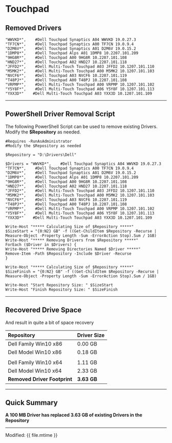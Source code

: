 # Touchpad

## Removed Drivers

```
"WWVKD*",    #Dell Touchpad Synaptics A04 WWVKD 19.0.27.3
"TF7CN*",    #Dell Touchpad Synaptics A00 TF7CN 19.0.9.4
"D2M6V*",    #Dell Touchpad Synaptics A01 D2M6V 19.0.15.2
"1DMP8*",    #Dell Touchpad Alps A01 1DMP8 10.2207.101.209
"9HG8R*",    #Dell Touchpad A00 9HG8R 10.2207.101.108
"HND27*",    #Dell Touchpad A02 HND27 10.2207.101.118
"JFFD2*",    #Dell Multi-Touch Touchpad A03 JFFD2 10.1207.101.110
"M5MK2*",    #Dell Multi-Touch Touchpad A00 M5MK2 10.1207.101.103
"NVCF6*",    #Dell Touchpad A03 NVCF6 10.2207.101.119
"T48PJ*",    #Dell Touchpad A00 T48PJ 10.2207.101.108
"VRPMP*",    #Dell Multi-Touch Touchpad A00 VRPMP 10.1207.101.102
"Y5Y8F*",    #Dell Multi-Touch Touchpad A06 Y5Y8F 10.1207.101.113
"YXX3D*"    #Dell Multi-Touch Touchpad A03 YXX3D 10.1207.101.109
```

---

## PowerShell Driver Removal Script

The following PowerShell Script can be used to remove existing Drivers.  Modify the **$Repository** as needed.

```
#Requires -RunAsAdministrator
#Modify the $Repository as needed

$Repository = "D:\Drivers\Dell"

$Drivers = "WWVKD*",    #Dell Touchpad Synaptics A04 WWVKD 19.0.27.3
"TF7CN*",    #Dell Touchpad Synaptics A00 TF7CN 19.0.9.4
"D2M6V*",    #Dell Touchpad Synaptics A01 D2M6V 19.0.15.2
"1DMP8*",    #Dell Touchpad Alps A01 1DMP8 10.2207.101.209
"9HG8R*",    #Dell Touchpad A00 9HG8R 10.2207.101.108
"HND27*",    #Dell Touchpad A02 HND27 10.2207.101.118
"JFFD2*",    #Dell Multi-Touch Touchpad A03 JFFD2 10.1207.101.110
"M5MK2*",    #Dell Multi-Touch Touchpad A00 M5MK2 10.1207.101.103
"NVCF6*",    #Dell Touchpad A03 NVCF6 10.2207.101.119
"T48PJ*",    #Dell Touchpad A00 T48PJ 10.2207.101.108
"VRPMP*",    #Dell Multi-Touch Touchpad A00 VRPMP 10.1207.101.102
"Y5Y8F*",    #Dell Multi-Touch Touchpad A06 Y5Y8F 10.1207.101.113
"YXX3D*"    #Dell Multi-Touch Touchpad A03 YXX3D 10.1207.101.109

Write-Host "***** Calculating Size of $Repository *****"
$SizeStart = "{0:N2} GB" -f ((Get-ChildItem $Repository -Recurse | Measure-Object -Property Length -Sum -ErrorAction Stop).Sum / 1GB)
Write-Host "***** Removing Drivers from $Repository *****"
ForEach ($Driver in $Drivers) {
Write-Host "***** Removing Directories Named $Driver *****"
Remove-Item -Path $Repository -Include $Driver -Recurse
}

Write-Host "***** Calculating Size of $Repository *****"
$SizeFinish = "{0:N2} GB" -f ((Get-ChildItem $Repository -Recurse | Measure-Object -Property Length -Sum -ErrorAction Stop).Sum / 1GB)

Write-Host "Start Repository Size: " $SizeStart
Write-Host "Finish Repository Size: " $SizeFinish
```

---

## Recovered Drive Space

And result in quite a bit of space recovery

| Repository | Driver Size |
| :--- | :--- |
| Dell Family Win10 x86 | 0.00 GB |
| Dell Model Win10 x86 | 0.18 GB |
|  |  |
| Dell Family Win10 x64 | 1.11 GB |
| Dell Model Win10 x64 | 2.33 GB |
| **Removed Driver Footprint** | **3.63 GB** |

---

## Quick Summary

**A 100 MB Driver has replaced 3.63 GB of existing Drivers in the Repository**


---

Modified: {{ file.mtime }}